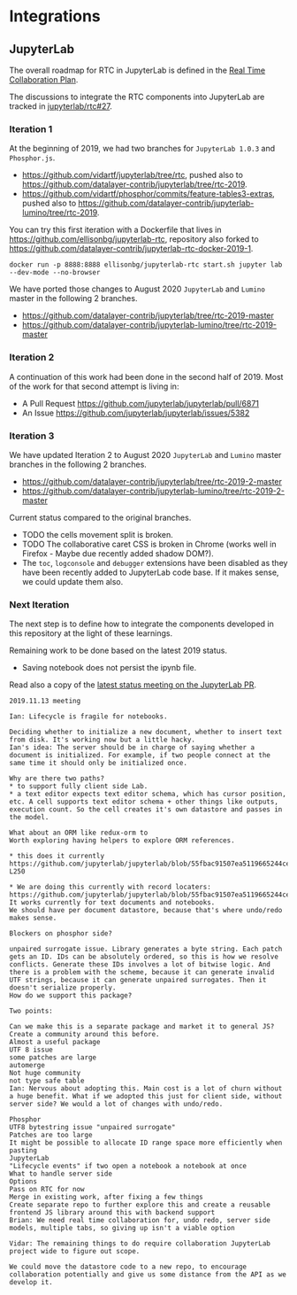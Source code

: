 # Integrations

## JupyterLab

The overall roadmap for RTC in JupyterLab is defined in the [Real Time Collaboration Plan](https://github.com/jupyterlab/team-compass/issues/30).

The discussions to integrate the RTC components into JupyterLab are tracked in [jupyterlab/rtc#27](https://github.com/jupyterlab/rtc/issues/27).

### Iteration 1

At the beginning of 2019, we had two branches for `JupyterLab 1.0.3` and `Phosphor.js`.

- <https://github.com/vidartf/jupyterlab/tree/rtc>, pushed also to <https://github.com/datalayer-contrib/jupyterlab/tree/rtc-2019>.
- <https://github.com/vidartf/phosphor/commits/feature-tables3-extras>, pushed also to <https://github.com/datalayer-contrib/jupyterlab-lumino/tree/rtc-2019>.

You can try this first iteration with a Dockerfile that lives in <https://github.com/ellisonbg/jupyterlab-rtc>, repository also forked to <https://github.com/datalayer-contrib/jupyterlab-rtc-docker-2019-1>.

```
docker run -p 8888:8888 ellisonbg/jupyterlab-rtc start.sh jupyter lab --dev-mode --no-browser
```

We have ported those changes to August 2020 `JupyterLab` and `Lumino` master in the following 2 branches.

- <https://github.com/datalayer-contrib/jupyterlab/tree/rtc-2019-master>
- <https://github.com/datalayer-contrib/jupyterlab-lumino/tree/rtc-2019-master>

### Iteration 2

A continuation of this work had been done in the second half of 2019. Most of the work for that second attempt is living in:

- A Pull Request <https://github.com/jupyterlab/jupyterlab/pull/6871>
- An Issue <https://github.com/jupyterlab/jupyterlab/issues/5382>

### Iteration 3

We have updated Iteration 2 to August 2020 `JupyterLab` and `Lumino` master branches in the following 2 branches.

- <https://github.com/datalayer-contrib/jupyterlab/tree/rtc-2019-2-master>
- <https://github.com/datalayer-contrib/jupyterlab-lumino/tree/rtc-2019-2-master>

Current status compared to the original branches.

- TODO the cells movement split is broken.
- TODO The collaborative caret CSS is broken in Chrome (works well in Firefox - Maybe due recently added shadow DOM?).
- The `toc`, `logconsole` and `debugger` extensions have been disabled as they have been recently added to JupyterLab code base. If it makes sense, we could update them also.

### Next Iteration

The next step is to define how to integrate the components developed in this repository at the light of these learnings.

Remaining work to be done based on the latest 2019 status.

- Saving notebook does not persist the ipynb file.

Read also a copy of the [latest status meeting on the JupyterLab PR](https://github.com/jupyterlab/jupyterlab/pull/6871#issuecomment-553495401).

```
2019.11.13 meeting

Ian: Lifecycle is fragile for notebooks.

Deciding whether to initialize a new document, whether to insert text from disk. It's working now but a little hacky.
Ian's idea: The server should be in charge of saying whether a document is initialized. For example, if two people connect at the same time it should only be initialized once.

Why are there two paths?
* to support fully client side Lab.
* a text editor expects text editor schema, which has cursor position, etc. A cell supports text editor schema + other things like outputs, execution count. So the cell creates it's own datastore and passes in the model.

What about an ORM like redux-orm to
Worth exploring having helpers to explore ORM references.

* this does it currently https://github.com/jupyterlab/jupyterlab/blob/55fbac91507ea5119665244ce3b136b71d4e7c62/packages/cells/src/data.ts#L238-L250

* We are doing this currently with record locaters: https://github.com/jupyterlab/jupyterlab/blob/55fbac91507ea5119665244ce3b136b71d4e7c62/packages/notebook/src/data.ts#L36
It works currently for text documents and notebooks.
We should have per document datastore, because that's where undo/redo makes sense.

Blockers on phosphor side?

unpaired surrogate issue. Library generates a byte string. Each patch gets an ID. IDs can be absolutely ordered, so this is how we resolve conflicts. Generate these IDs involves a lot of bitwise logic. And there is a problem with the scheme, because it can generate invalid UTF strings, because it can generate unpaired surrogates. Then it doesn't serialize properly.
How do we support this package?

Two points:

Can we make this is a separate package and market it to general JS?
Create a community around this before.
Almost a useful package
UTF 8 issue
some patches are large
automerge
Not huge community
not type safe table
Ian: Nervous about adopting this. Main cost is a lot of churn without a huge benefit. What if we adopted this just for client side, without server side? We would a lot of changes with undo/redo.

Phosphor
UTF8 bytestring issue "unpaired surrogate"
Patches are too large
It might be possible to allocate ID range space more efficiently when pasting
JupyterLab
"Lifecycle events" if two open a notebook a notebook at once
What to handle server side
Options
Pass on RTC for now
Merge in existing work, after fixing a few things
Create separate repo to further explore this and create a reusable frontend JS library around this with backend support
Brian: We need real time collaboration for, undo redo, server side models, multiple tabs, so giving up isn't a viable option

Vidar: The remaining things to do require collaboration JupyterLab project wide to figure out scope.

We could move the datastore code to a new repo, to encourage collaboration potentially and give us some distance from the API as we develop it.
```
